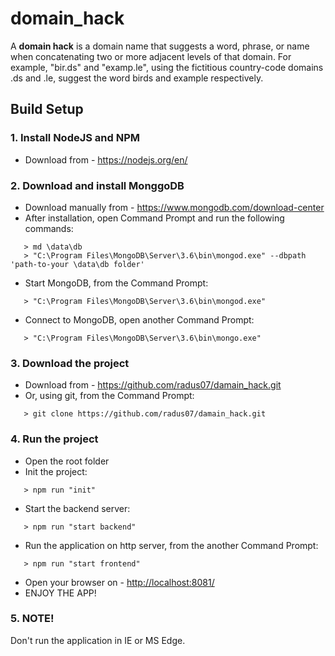 # domain_hack

A **domain hack** is a domain name that suggests a word, phrase, or name when concatenating two or more adjacent levels of that domain. For example, "bir.ds" and "examp.le", using the fictitious country-code domains .ds and .le, suggest the word birds and example respectively. 

## Build Setup

### 1. Install NodeJS and NPM
 - Download from - https://nodejs.org/en/

### 2. Download and install MonggoDB
 - Download manually from - https://www.mongodb.com/download-center
 - After installation, open Command Prompt and run the following commands:
 ```
    > md \data\db
    > "C:\Program Files\MongoDB\Server\3.6\bin\mongod.exe" --dbpath 'path-to-your \data\db folder'
 ```
 - Start MongoDB, from the Command Prompt:
 ```
    > "C:\Program Files\MongoDB\Server\3.6\bin\mongod.exe"
 ```
 - Connect to MongoDB, open another Command Prompt:
 ```
    > "C:\Program Files\MongoDB\Server\3.6\bin\mongo.exe"
 ```
### 3. Download the project
 - Download from - https://github.com/radus07/damain_hack.git
 - Or, using git, from the Command Prompt:
 ```
    > git clone https://github.com/radus07/damain_hack.git
 ```
### 4. Run the project
 - Open the root folder
 - Init the project:
 ```
    > npm run "init"
 ```
 - Start the backend server:
 ```
    > npm run "start backend"
 ```
 - Run the application on http server, from the another Command Prompt:
 ```
    > npm run "start frontend"
 ```
 - Open your browser on - [http://localhost:8081/](http://localhost:8081)
 - ENJOY THE APP!

### 5. NOTE!
Don't run the application in IE or MS Edge.
